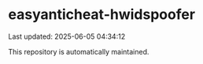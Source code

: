 # easyanticheat-hwidspoofer

Last updated: 2025-06-05 04:34:12

This repository is automatically maintained.
